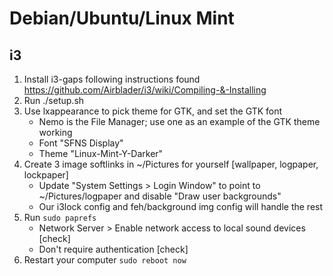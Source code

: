 # Debian/Ubuntu/Linux Mint

## i3
1) Install i3-gaps following instructions found https://github.com/Airblader/i3/wiki/Compiling-&-Installing
1) Run ./setup.sh
1) Use lxappearance to pick theme for GTK, and set the GTK font
    * Nemo is the File Manager; use one as an example of the GTK theme working
    * Font "SFNS Display"
    * Theme "Linux-Mint-Y-Darker"
1) Create 3 image softlinks in ~/Pictures for yourself [wallpaper, logpaper, lockpaper]
    * Update "System Settings > Login Window" to point to ~/Pictures/logpaper and disable "Draw user backgrounds"
    * Our i3lock config and feh/background img config will handle the rest
1) Run `sudo paprefs`
    * Network Server > Enable network access to local sound devices [check]
    * Don't require authentication [check]
1) Restart your computer `sudo reboot now`
